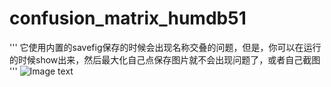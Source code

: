 # confusion_matrix_humdb51
''' 它使用内置的savefig保存的时候会出现名称交叠的问题，但是，你可以在运行的时候show出来，然后最大化自己点保存图片就不会出现问题了，或者自己截图 '''
![Image text](https://github.com/poppingcode/confusion_matrix_humdb51/confusion_matrix_humdb51/example.png)
